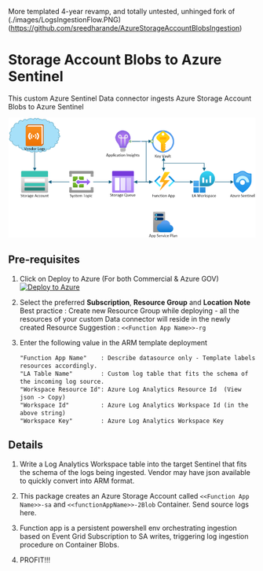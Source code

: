 More templated 4-year revamp, and totally untested, unhinged fork of (./images/LogsIngestionFlow.PNG)(https://github.com/sreedharande/AzureStorageAccountBlobsIngestion)

# Storage Account Blobs to Azure Sentinel
This custom Azure Sentinel Data connector ingests Azure Storage Account Blobs to Azure Sentinel

![LogsIngestionFlow](./images/LogsIngestionFlow2.PNG)

## **Pre-requisites**

1. Click on Deploy to Azure (For both Commercial & Azure GOV)
[![Deploy to Azure](https://aka.ms/deploytoazurebutton)](https://portal.azure.com/#create/Microsoft.Template/uri/https%3A%2F%2Fraw.githubusercontent.com%2FMfMpEng%2FAzureStorageAccountBlobsIngestion%2Frefs%2Fheads%2Fmain%2Fazuredeploy.json)

2. Select the preferred **Subscription**, **Resource Group** and **Location**
   **Note**
   Best practice : Create new Resource Group while deploying - all the resources of your custom Data connector will reside in the newly created Resource
   Suggestion    : ```<<Function App Name>>-rg```

3. Enter the following value in the ARM template deployment
	```
	"Function App Name"    : Describe datasource only - Template labels resources accordingly.
	"LA Table Name"        : Custom log table that fits the schema of the incoming log source.
	"Workspace Resource Id": Azure Log Analytics Resource Id​  (View json -> Copy)
	"Workspace Id"         : Azure Log Analytics Workspace Id​ (in the above string)
	"Workspace Key"        : Azure Log Analytics Workspace Key
	```

## Details
1. Write a Log Analytics Workspace table into the target Sentinel that fits the schema of the logs being ingested. Vendor may have json available to quickly convert into ARM format.
2. This package creates an Azure Storage Account called ```<<Function App Name>>-sa``` and ```<<functionAppName>>-2Blob``` Container. Send source logs here.
3. Function app is a persistent powershell env orchestrating ingestion based on Event Grid Subscription to SA writes, triggering log ingestion procedure on Container Blobs.

5. PROFIT!!!